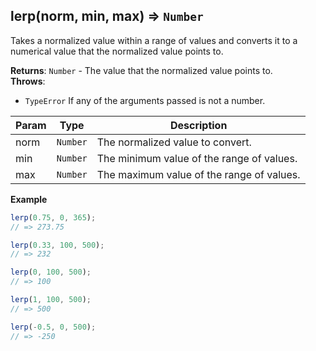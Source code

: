 <a name="lerp"></a>

## lerp(norm, min, max) ⇒ <code>Number</code>
Takes a normalized value within a range of values and converts
it to a numerical value that the normalized value points to.

**Returns**: <code>Number</code> - The value that the normalized value points to.  
**Throws**:

- <code>TypeError</code> If any of the arguments passed is not a number.


| Param | Type | Description |
| --- | --- | --- |
| norm | <code>Number</code> | The normalized value to convert. |
| min | <code>Number</code> | The minimum value of the range of values. |
| max | <code>Number</code> | The maximum value of the range of values. |

**Example**  
```js
lerp(0.75, 0, 365);
// => 273.75

lerp(0.33, 100, 500);
// => 232

lerp(0, 100, 500);
// => 100

lerp(1, 100, 500);
// => 500

lerp(-0.5, 0, 500);
// => -250
```
